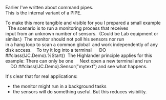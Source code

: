 Earlier I've written about command pipes.  
This is the internal variant of a PIPE.  
  
To make this more tangible and visible for you I prepared a small example  
  
The scenario is to run a monitoring process that receives  
input from an unknown number of sensors. 
(Could be Lab equipment or similar.)  
The monitor should not poll his sensors nor run  
in a hang loop to scan a common global  
and work independently of any disk access.  
  
To try it log into a terminal  
    DO ##class(IJC.Demo).%Start()  
The Highlander principle applies for this example: There can only be one  
  
Next open a new terminal and run  
    DO ##class(IJC.Demo).Sensor("mytext") 
and see what happens.  
  
It's clear that for real applications:  
- the monitor might run in a background tasks  
- the sensors will do something useful. But this reduces visibility. 
 

